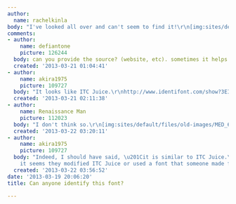 ```yaml
---
author:
  name: rachelkinla
body: "I've looked all over and can't seem to find it!\r\n[img:sites/default/files/old-images/detailed-italy-tourist-map-for-travelers_4711.jpg]"
comments:
- author:
    name: defiantone
    picture: 126244
  body: can you provide the source? (website, etc). sometimes it helps.
  created: '2013-03-21 01:04:41'
- author:
    name: akira1975
    picture: 109727
  body: "It looks like ITC Juice.\r\nhttp://www.identifont.com/show?3EI"
  created: '2013-03-21 02:11:38'
- author:
    name: Renaissance Man
    picture: 112023
  body: "I don't think so.\r\n[img:sites/default/files/old-images/MED_6466.jpg]"
  created: '2013-03-22 03:20:11'
- author:
    name: akira1975
    picture: 109727
  body: "Indeed, I should have said, \u201Cit is similar to ITC Juice.\u201D\r\nAnyway,
    it seems they modified ITC Juice or used a font that someone made from it."
  created: '2013-03-22 03:56:52'
date: '2013-03-19 20:06:20'
title: Can anyone identify this font?

---
```

